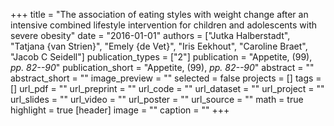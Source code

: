 +++
title = "The association of eating styles with weight change after an intensive combined lifestyle intervention for children and adolescents with severe obesity"
date = "2016-01-01"
authors = ["Jutka Halberstadt", "Tatjana {van Strien}", "Emely {de Vet}", "Iris Eekhout", "Caroline Braet", "Jacob C Seidell"]
publication_types = ["2"]
publication = "Appetite, (99), _pp. 82--90_"
publication_short = "Appetite, (99), _pp. 82--90_"
abstract = ""
abstract_short = ""
image_preview = ""
selected = false
projects = []
tags = []
url_pdf = ""
url_preprint = ""
url_code = ""
url_dataset = ""
url_project = ""
url_slides = ""
url_video = ""
url_poster = ""
url_source = ""
math = true
highlight = true
[header]
image = ""
caption = ""
+++
